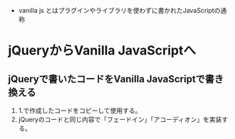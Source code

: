* vanilla js とはプラグインやライブラリを使わずに書かれたJavaScriptの通称

# jQueryからVanilla JavaScriptへ

## jQueryで書いたコードをVanilla JavaScriptで書き換える
1. 1.で作成したコードをコピーして使用する。
2. jQueryのコードと同じ内容で「フェードイン」「アコーディオン」を実装する。